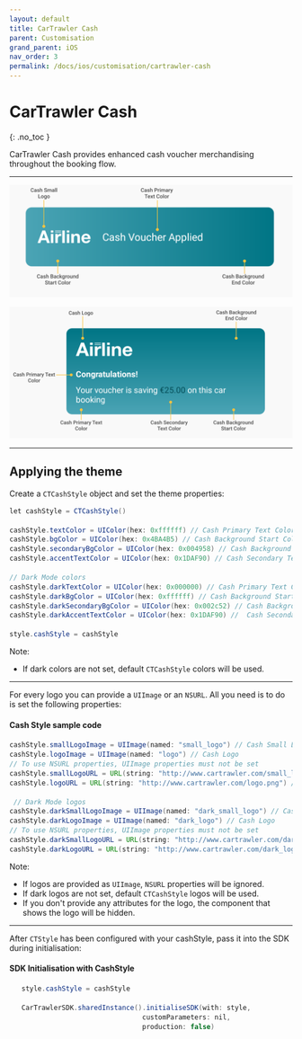 ```yaml
---
layout: default
title: CarTrawler Cash
parent: Customisation
grand_parent: iOS
nav_order: 3
permalink: /docs/ios/customisation/cartrawler-cash
---
```


# CarTrawler Cash

{: .no_toc }

CarTrawler Cash provides enhanced cash voucher merchandising throughout the booking flow.

---

![](/uploads/cash_small_banner.svg)

![](/uploads/cash_big_banner.svg)

---

## Applying the theme

Create a `CTCashStyle` object and set the theme properties:
```java
let cashStyle = CTCashStyle()

cashStyle.textColor = UIColor(hex: 0xffffff) // Cash Primary Text Color
cashStyle.bgColor = UIColor(hex: 0x4BA4B5) // Cash Background Start Color
cashStyle.secondaryBgColor = UIColor(hex: 0x004958) // Cash Background End Color
cashStyle.accentTextColor = UIColor(hex: 0x1DAF90) // Cash Secondary Text Color

// Dark Mode colors
cashStyle.darkTextColor = UIColor(hex: 0x000000) // Cash Primary Text Color
cashStyle.darkBgColor = UIColor(hex: 0xffffff) // Cash Background Start Color
cashStyle.darkSecondaryBgColor = UIColor(hex: 0x002c52) // Cash Background End Color
cashStyle.darkAccentTextColor = UIColor(hex: 0x1DAF90) //  Cash Secondary Text Color

style.cashStyle = cashStyle
``` 
Note: 
* If dark colors are not set, default `CTCashStyle` colors will be used.

--- 

For every logo you can provide a `UIImage` or an `NSURL`. All you need is to
do is set the following properties:

#### Cash Style sample code
```java
cashStyle.smallLogoImage = UIImage(named: "small_logo") // Cash Small Logo
cashStyle.logoImage = UIImage(named: "logo") // Cash Logo
// To use NSURL properties, UIImage properties must not be set
cashStyle.smallLogoURL = URL(string: "http://www.cartrawler.com/small_logo.png") // Cash Small Logo
cashStyle.logoURL = URL(string: "http://www.cartrawler.com/logo.png") // Cash Logo
 
 // Dark Mode logos
cashStyle.darkSmallLogoImage = UIImage(named: "dark_small_logo") // Cash Small Logo
cashStyle.darkLogoImage = UIImage(named: "dark_logo") // Cash Logo
// To use NSURL properties, UIImage properties must not be set
cashStyle.darkSmallLogoURL = URL(string: "http://www.cartrawler.com/dark_small_logo.png") // Cash Small Logo
cashStyle.darkLogoURL = URL(string: "http://www.cartrawler.com/dark_logo.png") // Cash Logo
```
Note: 
* If logos are provided as `UIImage`, `NSURL` properties will be ignored.
* If dark logos are not set, default `CTCashStyle` logos will be used.
* If you don't provide any attributes for the logo, the component that shows the logo will be hidden. 

---


After `CTStyle` has been configured with your cashStyle, pass it into the SDK during initialisation:

#### SDK Initialisation with CashStyle
```java
   style.cashStyle = cashStyle

   CarTrawlerSDK.sharedInstance().initialiseSDK(with: style,
                                 customParameters: nil,
                                 production: false)
```